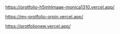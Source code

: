 https://protfolio-h5mhlmaae-monica1310.vercel.app/

https://my-protfolio-orpin.vercel.app/

https://protfolionew.vercel.app/
